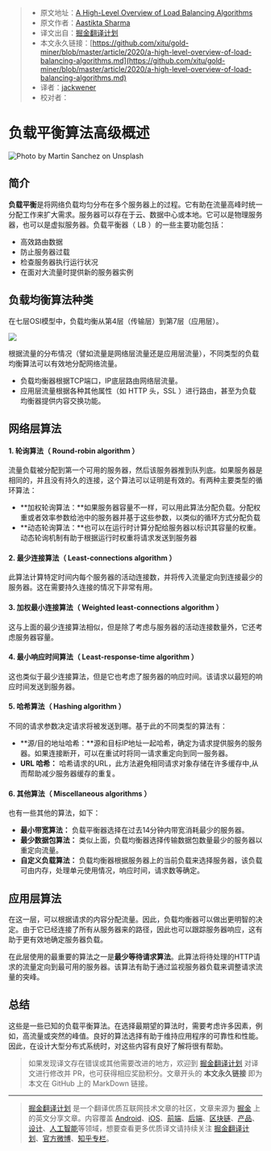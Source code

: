 > * 原文地址：[A High-Level Overview of Load Balancing Algorithms](https://medium.com/better-programming/a-high-level-overview-of-load-balancing-algorithms-8c7d3368276)
> * 原文作者：[Aastikta Sharma](https://medium.com/@aastiktasharma)
> * 译文出自：[掘金翻译计划](https://github.com/xitu/gold-miner)
> * 本文永久链接：[https://github.com/xitu/gold-miner/blob/master/article/2020/a-high-level-overview-of-load-balancing-algorithms.md](https://github.com/xitu/gold-miner/blob/master/article/2020/a-high-level-overview-of-load-balancing-algorithms.md)
> * 译者：[jackwener](https://github.com/jackwener)
> * 校对者：

# 负载平衡算法高级概述

![Photo by [Martin Sanchez](https://unsplash.com/@martinsanchez?utm_source=medium&utm_medium=referral) on [Unsplash](https://unsplash.com?utm_source=medium&utm_medium=referral)](https://cdn-images-1.medium.com/max/12000/0*5Q1kzxdcs6WZv19y)

## 简介

**负载平衡**是将网络负载均匀分布在多个服务器上的过程。它有助在流量高峰时统一分配工作来扩大需求。服务器可以存在于云、数据中心或本地。它可以是物理服务器，也可以是虚拟服务器。负载平衡器（ LB ）的一些主要功能包括：

* 高效路由数据
* 防止服务器过载
* 检查服务器执行运行状况
* 在面对大流量时提供新的服务器实例

## 负载均衡算法种类

在七层OSI模型中，负载均衡从第4层（传输层）到第7层（应用层）。

![](https://cdn-images-1.medium.com/max/2808/1*A9uYwKDdWjmPVEPiKzSE0A.png)

根据流量的分布情况（譬如流量是网络层流量还是应用层流量），不同类型的负载均衡算法可以有效地分配网络流量。

* 负载均衡器根据TCP端口，IP底层路由网络层流量。
* 应用层流量根据各种其他属性（如 HTTP 头，SSL ）进行路由，甚至为负载均衡器提供内容交换功能。

## 网络层算法

#### 1. 轮询算法（ Round-robin algorithm ）

流量负载被分配到第一个可用的服务器，然后该服务器推到队列底。如果服务器是相同的，并且没有持久的连接，这个算法可以证明是有效的。有两种主要类型的循环算法：

* **加权轮询算法：**如果服务器容量不一样，可以用此算法分配负载。分配权重或者效率参数给池中的服务器并基于这些参数，以类似的循环方式分配负载
* **动态轮询算法：**也可以在运行时计算分配给服务器以标识其容量的权重。动态轮询机制有助于根据运行时权重将请求发送到服务器

#### 2. 最少连接算法（ Least-connections algorithm ）

此算法计算特定时间内每个服务器的活动连接数，并将传入流量定向到连接最少的服务器。这在需要持久连接的情况下非常有用。

#### 3. 加权最小连接算法（ Weighted least-connections algorithm ）

这与上面的最少连接算法相似，但是除了考虑与服务器的活动连接数量外，它还考虑服务器容量。

#### 4. 最小响应时间算法（ Least-response-time algorithm ）

这也类似于最少连接算法，但是它也考虑了服务器的响应时间。该请求以最短的响应时间发送到服务器。

#### 5. 哈希算法（ Hashing algorithm ）

不同的请求参数决定请求将被发送到哪。基于此的不同类型的算法有：

* **源/目的地址哈希：**源和目标IP地址一起哈希，确定为请求提供服务的服务器。如果连接断开，可以在重试时将同一请求重定向到同一服务器。
* **URL 哈希：** 哈希请求的URL，此方法避免相同请求对象存储在许多缓存中,从而帮助减少服务器缓存的重复。

#### 6. 其他算法（ Miscellaneous algorithms ）

也有一些其他的算法，如下：

* **最小带宽算法：** 负载平衡器选择在过去14分钟内带宽消耗最少的服务器。
* **最少数据包算法：** 类似上面，负载均衡器选择传输数据包数量最少的服务器以重定向流量。
* **自定义负载算法：** 负载均衡器根据服务器上的当前负载来选择服务器，该负载可由内存，处理单元使用情况，响应时间，请求数等确定。

## 应用层算法

在这一层，可以根据请求的内容分配流量。因此，负载均衡器可以做出更明智的决定。由于它已经连接了所有从服务器来的路径，因此也可以跟踪服务器响应，这有助于更有效地确定服务器负载。

在此层使用的最重要的算法之一是**最少等待请求算法**。此算法将待处理的HTTP请求的流量定向到最可用的服务器。该算法有助于通过监视服务器负载来调整请求流量的突峰。

## 总结

这些是一些已知的负载平衡算法。在选择最期望的算法时，需要考虑许多因素，例如，高流量或突然的峰值。良好的算法选择有助于维持应用程序的可靠性和性能。因此，在设计大型分布式系统时，对这些内容有良好了解将很有帮助。

> 如果发现译文存在错误或其他需要改进的地方，欢迎到 [掘金翻译计划](https://github.com/xitu/gold-miner) 对译文进行修改并 PR，也可获得相应奖励积分。文章开头的 **本文永久链接** 即为本文在 GitHub 上的 MarkDown 链接。

---

> [掘金翻译计划](https://github.com/xitu/gold-miner) 是一个翻译优质互联网技术文章的社区，文章来源为 [掘金](https://juejin.im) 上的英文分享文章。内容覆盖 [Android](https://github.com/xitu/gold-miner#android)、[iOS](https://github.com/xitu/gold-miner#ios)、[前端](https://github.com/xitu/gold-miner#前端)、[后端](https://github.com/xitu/gold-miner#后端)、[区块链](https://github.com/xitu/gold-miner#区块链)、[产品](https://github.com/xitu/gold-miner#产品)、[设计](https://github.com/xitu/gold-miner#设计)、[人工智能](https://github.com/xitu/gold-miner#人工智能)等领域，想要查看更多优质译文请持续关注 [掘金翻译计划](https://github.com/xitu/gold-miner)、[官方微博](http://weibo.com/juejinfanyi)、[知乎专栏](https://zhuanlan.zhihu.com/juejinfanyi)。
